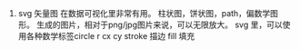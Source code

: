 1. svg 矢量图 在数据可视化里非常有用。
柱状图，饼状图，path，偏数学图形。
生成的图片，相对于png/jpg图片来说，可以无限放大。
svg 里，可以使用各种数学标签circle
r cx cy 
stroke 描边
fill 填充